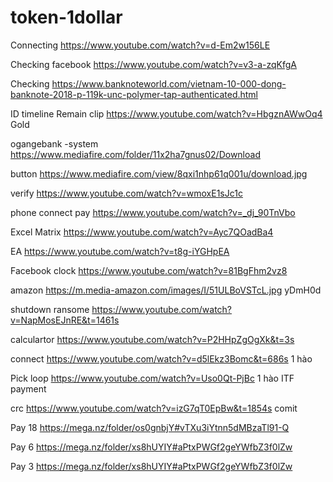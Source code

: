 # token-1dollar
Connecting
https://www.youtube.com/watch?v=d-Em2w156LE

Checking facebook https://www.youtube.com/watch?v=v3-a-zqKfgA

Checking
https://www.banknoteworld.com/vietnam-10-000-dong-banknote-2018-p-119k-unc-polymer-tap-authenticated.html


ID timeline
Remain clip
https://www.youtube.com/watch?v=HbgznAWwOq4 Gold

ogangebank -system https://www.mediafire.com/folder/11x2ha7gnus02/Download

button https://www.mediafire.com/view/8qxi1nhp61q001u/download.jpg

verify https://www.youtube.com/watch?v=wmoxE1sJc1c

phone connect pay https://www.youtube.com/watch?v=_dj_90TnVbo

Excel Matrix https://www.youtube.com/watch?v=Ayc7QOadBa4

EA https://www.youtube.com/watch?v=t8g-iYGHpEA

Facebook clock https://www.youtube.com/watch?v=81BgFhm2vz8

amazon https://m.media-amazon.com/images/I/51ULBoVSTcL.jpg yDmH0d 

shutdown ransome https://www.youtube.com/watch?v=NapMosEJnRE&t=1461s

calculartor https://www.youtube.com/watch?v=P2HHpZgOgXk&t=3s

connect https://www.youtube.com/watch?v=d5lEkz3Bomc&t=686s 1 hào

Pick loop https://www.youtube.com/watch?v=Uso0Qt-PjBc 1 hào ITF payment

crc https://www.youtube.com/watch?v=izG7qT0EpBw&t=1854s comit

Pay 18 https://mega.nz/folder/os0gnbjY#vTXu3iYtnn5dMBzaTl91-Q

Pay 6 https://mega.nz/folder/xs8hUYIY#aPtxPWGf2geYWfbZ3f0lZw

Pay 3 https://mega.nz/folder/xs8hUYIY#aPtxPWGf2geYWfbZ3f0lZw
